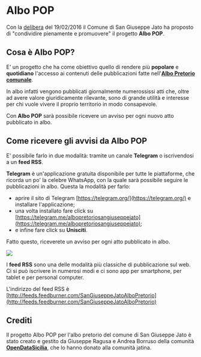 # Albo POP

Con la [delibera](http://156.54.128.62/sgjato/mc/mc_attachment.php?mc=1540) del 19/02/2016 il Comune di San Giuseppe Jato ha proposto di "condividire pienamente e promuovere" il progetto **Albo POP**.

## Cosa è Albo POP?

E' un progetto che ha come obiettivo quello di rendere più **popolare** e **quotidiano** l'accesso ai contenuti delle pubblicazioni fatte nell'**[Albo Pretorio comunale](http://156.54.128.62/sgjato)**.

In albo infatti vengono pubblicati giornalmente numerossissi atti che, oltre ad avere valore giuridicamente rilevante, sono di grande utilità e interesse per chi vuole vivere il proprio territorio in modo consapevole.

Con **Albo POP** sarà possibile ricevere un avviso per ogni nuovo atto pubblicato in albo.

## Come ricevere gli avvisi da Albo POP

E' possibile farlo in due modalità: tramite un canale **Telegram** o iscrivendosi a un **feed RSS**.

**Telegram** è un'applicazione gratuita disponibile per tutte le piattaforme, che ricorda un po' la celebre WhatsApp, con la quale sarà possibile seguire le pubblicazioni in albo. Questa la modalità per farlo:

- aprire il sito di Telegram [https://telegram.org/](https://telegram.org/) e installare l'applicazione;
- una volta installato fare click su [https://telegram.me/albopretoriosangiuseppejato](https://telegram.me/albopretoriosangiuseppejato);
- e infine fare click su **Unisciti**.

Fatto questo, riceverete un avviso per ogni atto pubblicato in albo.

![](http://i.imgur.com/QPxgN6u.jpg)

I **feed RSS** sono una delle modalità più classiche di pubblicazione sul web. Ci si può iscrivere in numerosi modi e ci sono app per smartphone, per tablet e per personal computer.

L'indirizzo del feed RSS è [http://feeds.feedburner.com/SanGiuseppeJatoAlboPretorio](http://feeds.feedburner.com/SanGiuseppeJatoAlboPretorio)

## Crediti
Il progetto Albo POP per l'albo pretorio del comune di San Giuseppe Jato è stato creato e gestito da Giuseppe Ragusa e Andrea Borruso della comunità **[OpenDataSicilia](http://opendatasicilia.it/)**, che lo hanno donato alla comunità jatina.